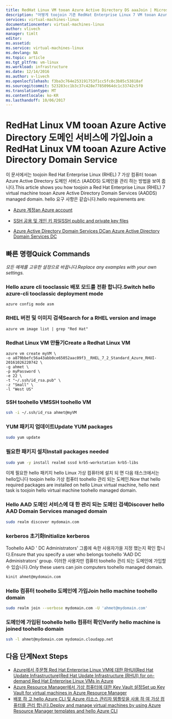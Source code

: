 ```yaml
---
title: RedHat Linux VM tooan Azure Active Directory DS aaaJoin | Microsoft Docs
description: "어떻게 toojoin 기존 RedHat Enterprise Linux 7 VM tooan Azure Active Directory 도메인 서비스."
services: virtual-machines-linux
documentationcenter: virtual-machines-linux
author: vlivech
manager: timlt
editor: 
ms.assetid: 
ms.service: virtual-machines-linux
ms.devlang: NA
ms.topic: article
ms.tgt_pltfrm: vm-linux
ms.workload: infrastructure
ms.date: 12/14/2016
ms.author: v-livech
ms.openlocfilehash: f3ba3c764e253191753f1cc5fc8c3b85c53818af
ms.sourcegitcommit: 523283cc1b3c37c428e77850964dc1c33742c5f0
ms.translationtype: MT
ms.contentlocale: ko-KR
ms.lasthandoff: 10/06/2017
---
```

# <a name="join-a-redhat-linux-vm-tooan-azure-active-directory-domain-service"></a><span data-ttu-id="e47f2-103">RedHat Linux VM tooan Azure Active Directory 도메인 서비스에 가입</span><span class="sxs-lookup"><span data-stu-id="e47f2-103">Join a RedHat Linux VM tooan Azure Active Directory Domain Service</span></span>

<span data-ttu-id="e47f2-104">이 문서에서는 toojoin Red Hat Enterprise Linux (RHEL) 7 가상 컴퓨터 tooan Azure Active Directory 도메인 서비스 (AADDS) 도메인을 관리 하는 방법을 보여 줍니다.</span><span class="sxs-lookup"><span data-stu-id="e47f2-104">This article shows you how toojoin a Red Hat Enterprise Linux (RHEL) 7 virtual machine tooan Azure Active Directory Domain Services (AADDS) managed domain.</span></span>  <span data-ttu-id="e47f2-105">hello 요구 사항은 같습니다.</span><span class="sxs-lookup"><span data-stu-id="e47f2-105">hello requirements are:</span></span>

- [<span data-ttu-id="e47f2-106">Azure 계정</span><span class="sxs-lookup"><span data-stu-id="e47f2-106">an Azure account</span></span>](https://azure.microsoft.com/pricing/free-trial/)

- [<span data-ttu-id="e47f2-107">SSH 공용 및 개인 키 파일</span><span class="sxs-lookup"><span data-stu-id="e47f2-107">SSH public and private key files</span></span>](mac-create-ssh-keys.md)

- [<span data-ttu-id="e47f2-108">Azure Active Directory Domain Services DC</span><span class="sxs-lookup"><span data-stu-id="e47f2-108">an Azure Active Directory Domain Services DC</span></span>](../../active-directory-domain-services/active-directory-ds-getting-started.md?toc=%2fazure%2fvirtual-machines%2flinux%2ftoc.json)

## <a name="quick-commands"></a><span data-ttu-id="e47f2-109">빠른 명령</span><span class="sxs-lookup"><span data-stu-id="e47f2-109">Quick Commands</span></span>

<span data-ttu-id="e47f2-110">_모든 예제를 고유한 설정으로 바꿉니다._</span><span class="sxs-lookup"><span data-stu-id="e47f2-110">_Replace any examples with your own settings._</span></span>

### <a name="switch-hello-azure-cli-tooclassic-deployment-mode"></a><span data-ttu-id="e47f2-111">Hello azure cli tooclassic 배포 모드를 전환 합니다.</span><span class="sxs-lookup"><span data-stu-id="e47f2-111">Switch hello azure-cli tooclassic deployment mode</span></span>

```azurecli
azure config mode asm
```

### <a name="search-for-a-rhel-version-and-image"></a><span data-ttu-id="e47f2-112">RHEL 버전 및 이미지 검색</span><span class="sxs-lookup"><span data-stu-id="e47f2-112">Search for a RHEL version and image</span></span>

```azurecli
azure vm image list | grep "Red Hat"
```

### <a name="create-a-redhat-linux-vm"></a><span data-ttu-id="e47f2-113">Redhat Linux VM 만들기</span><span class="sxs-lookup"><span data-stu-id="e47f2-113">Create a Redhat Linux VM</span></span>

```azurecli
azure vm create myVM \
-o a879bbefc56a43abb0ce65052aac09f3__RHEL_7_2_Standard_Azure_RHUI-20161026220742 \
-g ahmet \
-p myPassword \
-e 22 \
-t "~/.ssh/id_rsa.pub" \
-z "Small" \
-l "West US"
```

### <a name="ssh-toohello-vm"></a><span data-ttu-id="e47f2-114">SSH toohello VM</span><span class="sxs-lookup"><span data-stu-id="e47f2-114">SSH toohello VM</span></span>

```bash
ssh -i ~/.ssh/id_rsa ahmet@myVM
```

### <a name="update-yum-packages"></a><span data-ttu-id="e47f2-115">YUM 패키지 업데이트</span><span class="sxs-lookup"><span data-stu-id="e47f2-115">Update YUM packages</span></span>

```bash
sudo yum update
```

### <a name="install-packages-needed"></a><span data-ttu-id="e47f2-116">필요한 패키지 설치</span><span class="sxs-lookup"><span data-stu-id="e47f2-116">Install packages needed</span></span>

```bash
sudo yum -y install realmd sssd krb5-workstation krb5-libs
```

<span data-ttu-id="e47f2-117">이제 필요한 hello 패키지 hello Linux 가상 컴퓨터에 설치 되 면 다음 태스크에서는 hello입니다 toojoin hello 가상 컴퓨터 toohello 관리 되는 도메인.</span><span class="sxs-lookup"><span data-stu-id="e47f2-117">Now that hello required packages are installed on hello Linux virtual machine, hello next task is toojoin hello virtual machine toohello managed domain.</span></span>

### <a name="discover-hello-aad-domain-services-managed-domain"></a><span data-ttu-id="e47f2-118">Hello AAD 도메인 서비스에 대 한 관리 되는 도메인 검색</span><span class="sxs-lookup"><span data-stu-id="e47f2-118">Discover hello AAD Domain Services managed domain</span></span>

```bash
sudo realm discover mydomain.com
```

### <a name="initialize-kerberos"></a><span data-ttu-id="e47f2-119">kerberos 초기화</span><span class="sxs-lookup"><span data-stu-id="e47f2-119">Initialize kerberos</span></span>

<span data-ttu-id="e47f2-120">Toohello AAD ' DC Administrators' 그룹에 속한 사용자가을 지정 했는지 확인 합니다.</span><span class="sxs-lookup"><span data-stu-id="e47f2-120">Ensure that you specify a user who belongs toohello 'AAD DC Administrators' group.</span></span> <span data-ttu-id="e47f2-121">이러한 사용자만 컴퓨터 toohello 관리 되는 도메인에 가입할 수 있습니다.</span><span class="sxs-lookup"><span data-stu-id="e47f2-121">Only these users can join computers toohello managed domain.</span></span>

```bash
kinit ahmet@mydomain.com
```

### <a name="join-hello-machine-toohello-domain"></a><span data-ttu-id="e47f2-122">Hello 컴퓨터 toohello 도메인에 가입</span><span class="sxs-lookup"><span data-stu-id="e47f2-122">Join hello machine toohello domain</span></span>

```bash
sudo realm join --verbose mydomain.com -U 'ahmet@mydomain.com'
```

### <a name="verify-hello-machine-is-joined-toohello-domain"></a><span data-ttu-id="e47f2-123">도메인에 가입된 toohello hello 컴퓨터 확인</span><span class="sxs-lookup"><span data-stu-id="e47f2-123">Verify hello machine is joined toohello domain</span></span>

```bash
ssh -l ahmet@mydomain.com mydomain.cloudapp.net
```

## <a name="next-steps"></a><span data-ttu-id="e47f2-124">다음 단계</span><span class="sxs-lookup"><span data-stu-id="e47f2-124">Next Steps</span></span>

* [<span data-ttu-id="e47f2-125">Azure에서 주문형 Red Hat Enterprise Linux VM에 대한 RHUI(Red Hat Update Infrastructure)</span><span class="sxs-lookup"><span data-stu-id="e47f2-125">Red Hat Update Infrastructure (RHUI) for on-demand Red Hat Enterprise Linux VMs in Azure</span></span>](update-infrastructure-redhat.md?toc=%2fazure%2fvirtual-machines%2flinux%2ftoc.json)
* [<span data-ttu-id="e47f2-126">Azure Resource Manager에서 가상 컴퓨터에 대한 Key Vault 설정</span><span class="sxs-lookup"><span data-stu-id="e47f2-126">Set up Key Vault for virtual machines in Azure Resource Manager</span></span>](key-vault-setup.md?toc=%2fazure%2fvirtual-machines%2flinux%2ftoc.json)
* [<span data-ttu-id="e47f2-127">배포 하 고 hello Azure CLI 및 Azure 리소스 관리자 템플릿을 사용 하 여 가상 컴퓨터를 관리 합니다.</span><span class="sxs-lookup"><span data-stu-id="e47f2-127">Deploy and manage virtual machines by using Azure Resource Manager templates and hello Azure CLI</span></span>](../linux/create-ssh-secured-vm-from-template.md?toc=%2fazure%2fvirtual-machines%2flinux%2ftoc.json)
